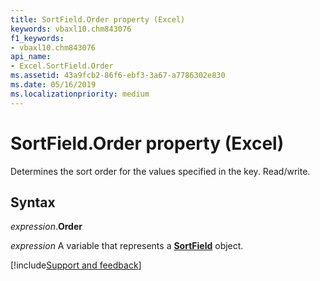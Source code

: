 ```yaml
---
title: SortField.Order property (Excel)
keywords: vbaxl10.chm843076
f1_keywords:
- vbaxl10.chm843076
api_name:
- Excel.SortField.Order
ms.assetid: 43a9fcb2-86f6-ebf3-3a67-a7786302e830
ms.date: 05/16/2019
ms.localizationpriority: medium
---
```



# SortField.Order property (Excel)

Determines the sort order for the values specified in the key. Read/write.


## Syntax

_expression_.**Order**

_expression_ A variable that represents a **[SortField](Excel.SortField.md)** object.




[!include[Support and feedback](~/includes/feedback-boilerplate.md)]